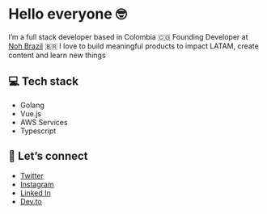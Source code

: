 # Hello everyone 🤓

I’m a full stack developer based in Colombia 🇨🇴 Founding Developer at [Noh Brazil](https://www.noh.com.br/) 🇧🇷
I love to build meaningful products to impact LATAM, create content and learn new things

## 💻 Tech stack

- Golang
- Vue.js
- AWS Services
- Typescript

## 🤍 Let’s connect

- [Twitter](https://twitter.com/camilaleniss)
- [Instagram](https://www.instagram.com/camilaleniss/)
- [Linked In](https://www.linkedin.com/in/camilaleniss/)
- [Dev.to](https://dev.to/camilaleniss)
